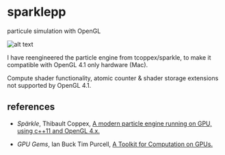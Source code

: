 # sparklepp
particule simulation with OpenGL

![alt text](https://github.com/pptacher/sparklepp/blob/master/screenshot.png)

I have reengineered the particle engine from tcoppex/sparkle, to make it compatible with OpenGL 4.1 only hardware (Mac).

Compute shader functionality, atomic counter & shader storage extensions not supported by OpenGL 4.1. 

## references

- *Spärkle*, Thibault Coppex, [A modern particle engine running on GPU, using c++11 and OpenGL 4.x.](https://github.com/tcoppex/sparkle)

- *GPU Gems*, Ian Buck Tim Purcell, [A Toolkit for Computation on GPUs.](http://developer.download.nvidia.com/books/HTML/gpugems/gpugems_ch37.html)
